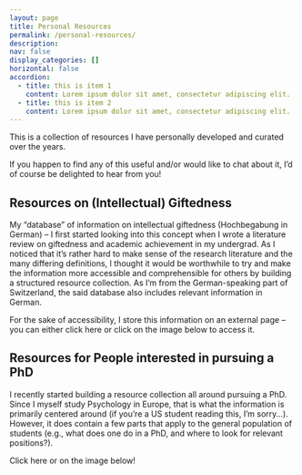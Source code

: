 ```yaml
---
layout: page
title: Personal Resources
permalink: /personal-resources/
description: 
nav: false
display_categories: []
horizontal: false
accordion: 
  - title: this is item 1
    content: Lorem ipsum dolor sit amet, consectetur adipiscing elit. 
  - title: this is item 2
    content: Lorem ipsum dolor sit amet, consectetur adipiscing elit.
---
```

This is a collection of resources I have personally developed and curated over the years.

If you happen to find any of this useful and/or would like to chat about it, I’d of course be delighted to hear from you!

<h2>Resources on (Intellectual) Giftedness</h2>
My “database” of information on intellectual giftedness (Hochbegabung in German) – I first started looking into this concept when I wrote a literature review on giftedness and academic achievement in my undergrad. As I noticed that it’s rather hard to make sense of the research literature and the many differing definitions, I thought it would be worthwhile to try and make the information more accessible and comprehensible for others by building a structured resource collection. As I’m from the German-speaking part of Switzerland, the said database also includes relevant information in German.

For the sake of accessibility, I store this information on an external page – you can either click here or click on the image below to access it.

<h2>Resources for People interested in pursuing a PhD</h2>
I recently started building a resource collection all around pursuing a PhD. Since I myself study Psychology in Europe, that is what the information is primarily centered around (if you’re a US student reading this, I’m sorry…). However, it does contain a few parts that apply to the general population of students (e.g., what does one do in a PhD, and where to look for relevant positions?).

Click here or on the image below!